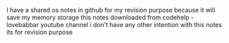 I have a shared os notes in github for my revision purpose because it will save my memory storage this notes downloaded from codehelp - lovebabbar youtube channel 
i don't have any other intention with this notes its for revision purpose
